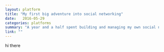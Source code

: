 ```yaml
---
layout: platform
title: "My first big adventure into social networking"
date:   2016-05-29
categories: platforms
summary: "A year and a half spent building and managing my own social network."
link: ""
---
```

hi there
